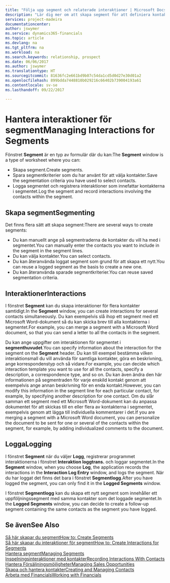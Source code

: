 ```yaml
---
title: "Följa upp segment och relaterade interaktioner | Microsoft Docs"
description: "Lär dig mer om att skapa segment för att definiera kontaktgrupper och ange interaktioner för segment."
services: project-madeira
documentationcenter: 
author: jswymer
ms.service: dynamics365-financials
ms.topic: article
ms.devlang: na
ms.tgt_pltfrm: na
ms.workload: na
ms.search.keywords: relationship, prospect
ms.date: 06/06/2017
ms.author: jswymer
ms.translationtype: HT
ms.sourcegitcommit: 81636fc2e661bd9b07c54da1cd5d0d27e30d01a2
ms.openlocfilehash: 899bdda7448810b029216c66402b739004193a61
ms.contentlocale: sv-se
ms.lasthandoff: 09/22/2017

---
```

# <a name="managing-interactions-for-segments"></a><span data-ttu-id="10506-103">Hantera interaktioner för segment</span><span class="sxs-lookup"><span data-stu-id="10506-103">Managing Interactions for Segments</span></span>
<span data-ttu-id="10506-104">Fönstret **Segment** är en typ av formulär där du kan:</span><span class="sxs-lookup"><span data-stu-id="10506-104">The **Segment** window is a type of worksheet where you can:</span></span>

* <span data-ttu-id="10506-105">Skapa segment.</span><span class="sxs-lookup"><span data-stu-id="10506-105">Create segments.</span></span>
* <span data-ttu-id="10506-106">Spara segmentkriterier som du har använt för att välja kontakter.</span><span class="sxs-lookup"><span data-stu-id="10506-106">Save the segmentation criteria you have used to select contacts.</span></span>
* <span data-ttu-id="10506-107">Logga segmentet och registrera interaktioner som innefattar kontakterna i segmentet.</span><span class="sxs-lookup"><span data-stu-id="10506-107">Log the segment and record interactions involving the contacts within the segment.</span></span>

## <a name="segmenting"></a><span data-ttu-id="10506-108">Skapa segment</span><span class="sxs-lookup"><span data-stu-id="10506-108">Segmenting</span></span>
<span data-ttu-id="10506-109">Det finns flera sätt att skapa segment:</span><span class="sxs-lookup"><span data-stu-id="10506-109">There are several ways to create segments:</span></span>

* <span data-ttu-id="10506-110">Du kan manuellt ange på segmentraderna de kontakter du vill ha med i segmentet.</span><span class="sxs-lookup"><span data-stu-id="10506-110">You can manually enter the contacts you want to include in the segment in the segment lines.</span></span>
* <span data-ttu-id="10506-111">Du kan välja kontakter.</span><span class="sxs-lookup"><span data-stu-id="10506-111">You can select contacts.</span></span>
* <span data-ttu-id="10506-112">Du kan återanvända loggat segment som grund för att skapa ett nytt.</span><span class="sxs-lookup"><span data-stu-id="10506-112">You can reuse a logged segment as the basis to create a new one.</span></span>
* <span data-ttu-id="10506-113">Du kan återanvända sparade segmentkriterier.</span><span class="sxs-lookup"><span data-stu-id="10506-113">You can reuse saved segmentation criteria.</span></span>

## <a name="interactions"></a><span data-ttu-id="10506-114">Interaktioner</span><span class="sxs-lookup"><span data-stu-id="10506-114">Interactions</span></span>
<span data-ttu-id="10506-115">I fönstret **Segment** kan du skapa interaktioner för flera kontakter samtidigt.</span><span class="sxs-lookup"><span data-stu-id="10506-115">In the **Segment** window, you can create interactions for several contacts simultaneously.</span></span> <span data-ttu-id="10506-116">Du kan exempelvis slå ihop ett segment med ett Microsoft Word-dokument så du kan skicka brev till alla kontakterna i segmentet.</span><span class="sxs-lookup"><span data-stu-id="10506-116">For example, you can merge a segment with a Microsoft Word document, so that you can send a letter to all the contacts in the segment.</span></span>

<span data-ttu-id="10506-117">Du kan ange uppgifter om interaktionen för segmentet i **segmenthuvudet**.</span><span class="sxs-lookup"><span data-stu-id="10506-117">You can specify information about the interaction for the segment on the **Segment** header.</span></span> <span data-ttu-id="10506-118">Du kan till exempel bestämma vilken interaktionsmall du vill använda för samtliga kontakter, göra en beskrivning, ange korrespondenstyp och så vidare.</span><span class="sxs-lookup"><span data-stu-id="10506-118">For example, you can decide which interaction template you want to use for all the contacts, specify a description, a correspondence type, and so on.</span></span> <span data-ttu-id="10506-119">Du kan även ändra den här informationen på segmentraden för varje enskild kontakt genom att exempelvis ange annan beskrivning för en enda kontakt.</span><span class="sxs-lookup"><span data-stu-id="10506-119">However, you can modify this information in the segment line for each particular contact, for example, by specifying another description for one contact.</span></span> <span data-ttu-id="10506-120">Om du slår samman ett segment med ett Microsoft Word-dokument kan du anpassa dokumentet för att skickas till en eller flera av kontakterna i segmentet, exempelvis genom att lägga till individuella kommentarer i det.</span><span class="sxs-lookup"><span data-stu-id="10506-120">If you are merging a segment with a Microsoft Word document, you can personalize the document to be sent for one or several of the contacts within the segment, for example, by adding individualized comments to the document.</span></span>

## <a name="logging"></a><span data-ttu-id="10506-121">Logga</span><span class="sxs-lookup"><span data-stu-id="10506-121">Logging</span></span>
<span data-ttu-id="10506-122">I fönstret **Segment** när du väljer **Logg**, registrerar programmet interaktionerna i fönstret **Interaktion loggtrans.** och loggar segmentet.</span><span class="sxs-lookup"><span data-stu-id="10506-122">In the **Segment** window, when you choose **Log**, the application records the interactions in the **Interaction Log Entry** window, and logs the segment.</span></span> <span data-ttu-id="10506-123">När du har loggat det finns det bara i fönstret **Segmentlogg**.</span><span class="sxs-lookup"><span data-stu-id="10506-123">After you have logged the segment, you can only find it in the **Logged Segments** window.</span></span>

<span data-ttu-id="10506-124">I fönstret **Segmentlogg** kan du skapa ett nytt segment som innehåller ett uppföljningssegment med samma kontakter som det loggade segmentet.</span><span class="sxs-lookup"><span data-stu-id="10506-124">In the **Logged Segments** window, you can decide to create a follow-up segment containing the same contacts as the segment you have logged.</span></span>

## <a name="see-also"></a><span data-ttu-id="10506-125">Se även</span><span class="sxs-lookup"><span data-stu-id="10506-125">See Also</span></span>
[<span data-ttu-id="10506-126">Så här skapar du segment</span><span class="sxs-lookup"><span data-stu-id="10506-126">How to: Create Segments</span></span>](marketing-how-create-segment.md)  
[<span data-ttu-id="10506-127">Så här skapar du interaktioner för segment</span><span class="sxs-lookup"><span data-stu-id="10506-127">How to: Create Interactions for Segments</span></span>](marketing-how-create-interactions.md)  
[<span data-ttu-id="10506-128">Hantera segment</span><span class="sxs-lookup"><span data-stu-id="10506-128">Managing Segments</span></span>](marketing-segments.md)  
[<span data-ttu-id="10506-129">Inspelningsinteraktioner med kontakter</span><span class="sxs-lookup"><span data-stu-id="10506-129">Recording Interactions With Contacts</span></span>](marketing-interactions.md)  
[<span data-ttu-id="10506-130">Hantera Försäljningsmöjligheter</span><span class="sxs-lookup"><span data-stu-id="10506-130">Managing Sales Opportunities</span></span>](marketing-manage-sales-opportunities.md)  
[<span data-ttu-id="10506-131">Skapa och hantera kontakter</span><span class="sxs-lookup"><span data-stu-id="10506-131">Creating and Managing Contacts</span></span>](marketing-contacts.md)  
[<span data-ttu-id="10506-132">Arbeta med Financials</span><span class="sxs-lookup"><span data-stu-id="10506-132">Working with Financials</span></span>](ui-work-product.md)

